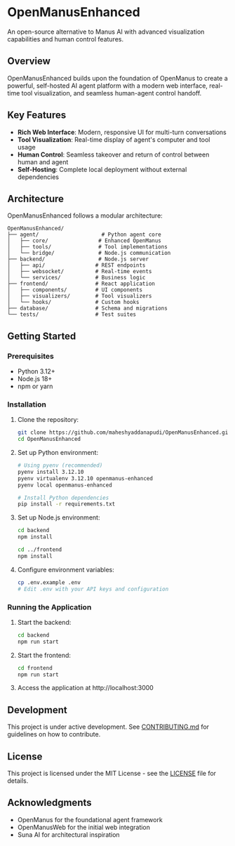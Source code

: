 # OpenManusEnhanced

An open-source alternative to Manus AI with advanced visualization capabilities and human control features.

## Overview

OpenManusEnhanced builds upon the foundation of OpenManus to create a powerful, self-hosted AI agent platform with a modern web interface, real-time tool visualization, and seamless human-agent control handoff.

## Key Features

- **Rich Web Interface**: Modern, responsive UI for multi-turn conversations
- **Tool Visualization**: Real-time display of agent's computer and tool usage
- **Human Control**: Seamless takeover and return of control between human and agent
- **Self-Hosting**: Complete local deployment without external dependencies

## Architecture

OpenManusEnhanced follows a modular architecture:

```
OpenManusEnhanced/
├── agent/                    # Python agent core
│   ├── core/                # Enhanced OpenManus
│   ├── tools/               # Tool implementations
│   └── bridge/              # Node.js communication
├── backend/                 # Node.js server
│   ├── api/                # REST endpoints
│   ├── websocket/          # Real-time events
│   └── services/           # Business logic
├── frontend/               # React application
│   ├── components/         # UI components
│   ├── visualizers/        # Tool visualizers
│   └── hooks/              # Custom hooks
├── database/               # Schema and migrations
└── tests/                  # Test suites
```

## Getting Started

### Prerequisites

- Python 3.12+
- Node.js 18+
- npm or yarn

### Installation

1. Clone the repository:
   ```bash
   git clone https://github.com/maheshyaddanapudi/OpenManusEnhanced.git
   cd OpenManusEnhanced
   ```

2. Set up Python environment:
   ```bash
   # Using pyenv (recommended)
   pyenv install 3.12.10
   pyenv virtualenv 3.12.10 openmanus-enhanced
   pyenv local openmanus-enhanced
   
   # Install Python dependencies
   pip install -r requirements.txt
   ```

3. Set up Node.js environment:
   ```bash
   cd backend
   npm install
   
   cd ../frontend
   npm install
   ```

4. Configure environment variables:
   ```bash
   cp .env.example .env
   # Edit .env with your API keys and configuration
   ```

### Running the Application

1. Start the backend:
   ```bash
   cd backend
   npm run start
   ```

2. Start the frontend:
   ```bash
   cd frontend
   npm run start
   ```

3. Access the application at http://localhost:3000

## Development

This project is under active development. See [CONTRIBUTING.md](CONTRIBUTING.md) for guidelines on how to contribute.

## License

This project is licensed under the MIT License - see the [LICENSE](LICENSE) file for details.

## Acknowledgments

- OpenManus for the foundational agent framework
- OpenManusWeb for the initial web integration
- Suna AI for architectural inspiration
